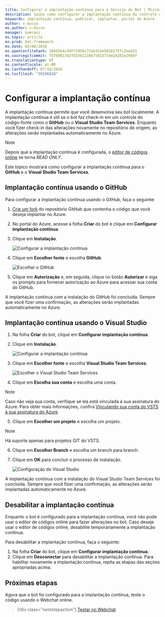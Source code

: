 ```yaml
---
title: Configurar a implantação contínua para o Serviço de Bot | Microsoft Docs
description: Saiba como configurar a implantação contínua do controle do código-fonte para um Serviço de Bot.
keywords: implantação contínua, publicar, implantar, portal do Azure
author: v-ducvo
ms.author: v-ducvo
manager: kamrani
ms.topic: article
ms.prod: bot-framework
ms.date: 03/08/2018
ms.openlocfilehash: 596d264c4df72959c71ab353e5038175fc2bed31
ms.sourcegitcommit: f576981342fb3361216675815714e24281e20ddf
ms.translationtype: HT
ms.contentlocale: pt-BR
ms.lasthandoff: 07/18/2018
ms.locfileid: "39296818"
---
```

# <a name="set-up-continuous-deployment"></a>Configurar a implantação contínua

A implantação contínua permite que você desenvolva seu bot localmente. A implantação contínua é útil se o bot faz check-in em um controle do código-fonte como o **GitHub** ou o **Visual Studio Team Services**. Enquanto você fizer check-in das alterações novamente no repositório de origem, as alterações serão implantadas automaticamente no Azure.

> [!NOTE]
> Depois que a implantação contínua é configurada, o [editor de códigos online](bot-service-build-online-code-editor.md) se torna *READ ONLY*.

Este tópico mostrará como configurar a implantação contínua para o **GitHub** e o **Visual Studio Team Services**.

## <a name="continuous-deployment-using-github"></a>Implantação contínua usando o GitHub

Para configurar a implantação contínua usando o GitHub, faça o seguinte:

1. [Crie um fork](https://help.github.com/articles/fork-a-repo/) do repositório GitHub que contenha o código que você deseja implantar no Azure.
2. No portal do Azure, acesse a folha **Criar** do bot e clique em **Configurar implantação contínua**. 
3. Clique em **Instalação**.
   
   ![Configurar a implantação contínua](~/media/azure-bot-build/continuous-deployment-setup.png)

4. Clique em **Escolher fonte** e escolha **GitHub**.

   ![Escolher o GitHub](~/media/azure-bot-build/continuous-deployment-setup-github.png)

5. Clique em **Autorização** e, em seguida, clique no botão **Autorizar** e siga os prompts para fornecer autorização ao Azure para acessar sua conta do GitHub.

A implantação contínua com a instalação do GitHub foi concluída. Sempre que você fizer uma confirmação, as alterações serão implantadas automaticamente no Azure.

## <a name="continuous-deployment-using-visual-studio"></a>Implantação contínua usando o Visual Studio

1. Na folha **Criar** do bot, clique em **Configurar implantação contínua**. 
2. Clique em **Instalação**.
   
   ![Configurar a implantação contínua](~/media/azure-bot-build/continuous-deployment-setup.png)

3. Clique em **Escolher fonte** e escolha **Visual Studio Team Services**.

   ![Escolher o Visual Studio Team Services](~/media/azure-bot-build/continuous-deployment-setup-vs.png)

4. Clique em **Escolha sua conta** e escolha uma conta.

> [!NOTE]
> Caso não veja sua conta, verifique se ela está vinculada à sua assinatura do Azure.
> Para obter mais informações, confira [Vinculando sua conta do VSTS à sua assinatura do Azure](https://github.com/projectkudu/kudu/wiki/Setting-up-a-VSTS-account-so-it-can-deploy-to-a-Web-App#linking-your-vsts-account-to-your-azure-subscription).

5. Clique em **Escolher um projeto** e escolha um projeto.

> [!NOTE]
> Há suporte apenas para projetos GIT do VSTS.

6. Clique em **Escolher Branch** e escolha um branch para branch.
7. Clique em **OK** para concluir o processo de instalação.

   ![Configuração do Visual Studio](~/media/azure-bot-build/continuous-deployment-setup-vs-configuration.png)

A implantação contínua com a instalação do Visual Studio Team Services foi concluída. Sempre que você fizer uma confirmação, as alterações serão implantadas automaticamente no Azure.

## <a name="disable-continuous-deployment"></a>Desabilitar a implantação contínua

Enquanto o bot é configurado para a implantação contínua, você não pode usar o editor de códigos online para fazer alterações no bot. Caso deseje usar o editor de códigos online, desabilite temporariamente a implantação contínua.

Para desabilitar a implantação contínua, faça o seguinte:

1. Na folha **Criar** do bot, clique em **Configurar implantação contínua**. 
2. Clique em **Desconectar** para desabilitar a implantação contínua. Para habilitar novamente a implantação contínua, repita as etapas das seções apropriadas acima.

## <a name="next-steps"></a>Próximas etapas
Agora que o bot foi configurado para a implantação contínua, teste o código usando o Webchat online.

> [!div class="nextstepaction"]
> [Testar no Webchat](bot-service-manage-test-webchat.md)
